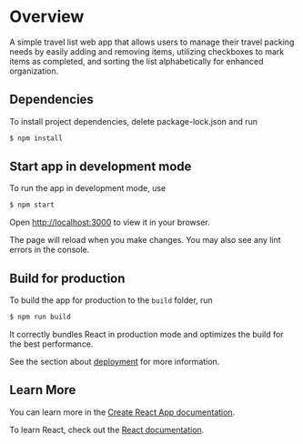 # Overview
A simple travel list web app that allows users to manage their travel packing needs by easily adding and removing items, utilizing checkboxes to mark items as completed, and sorting the list alphabetically for enhanced organization.

## Dependencies
To install project dependencies, delete package-lock.json and run
```bash
$ npm install
```

## Start app in development mode
To run the app in development mode, use
```bash
$ npm start
```
Open [http://localhost:3000](http://localhost:3000) to view it in your browser.

The page will reload when you make changes. You may also see any lint errors in the console.

## Build for production
To build the app for production to the `build` folder, run
```bash
$ npm run build
```
It correctly bundles React in production mode and optimizes the build for the best performance.

See the section about [deployment](https://facebook.github.io/create-react-app/docs/deployment) for more information.

## Learn More

You can learn more in the [Create React App documentation](https://facebook.github.io/create-react-app/docs/getting-started).

To learn React, check out the [React documentation](https://reactjs.org/).


